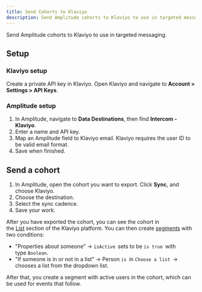 ```yaml
---
title: Send Cohorts to Klaviyo
description: Send Amplitude cohorts to Klaviyo to use in targeted messaging. 
---
```


Send Amplitude cohorts to Klaviyo to use in targeted messaging. 

## Setup

### Klaviyo setup

Create a private API key in Klaviyo. Open Klaviyo and navigate to **Account > Settings > API Keys**. 

### Amplitude setup

1. In Amplitude, navigate to **Data Destinations**, then find **Intercom - Klaviyo**.
2. Enter a name and API key. 
3. Map an Amplitude field to Klaviyo email. Klaviyo requires the user ID to be valid email format.
4. Save when finished.

## Send a cohort

1. In Amplitude, open the cohort you want to export. Click **Sync**, and choose Klaviyo.
2. Choose the destination.
3. Select the sync cadence.
4. Save your work.

After you have exported the cohort, you can see the cohort in the [List](https://www.klaviyo.com/lists "https://www.klaviyo.com/lists") section of the Klaviyo platform. You can then create [segments](https://www.klaviyo.com/lists/create "https://www.klaviyo.com/lists/create") with two conditions:

- "Properties about someone" → `isActive `sets to be `is true `with type `Boolean`.
- "If someone is in or not in a list" → Person `is `in `Choose a list `→ chooses a list from the dropdown list.

After that, you create a segment with active users in the cohort, which can be used for events that follow.
